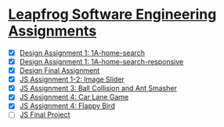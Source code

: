# [Leapfrog Software Engineering Assignments](https://joneshshrestha.github.io/leapfrog-assignments/)

- [x] [Design Assignment 1: 1A-home-search](https://joneshshrestha.github.io/leapfrog-assignments/design/1A-home-search/index.html)
- [x] [Design Assignment 1: 1A-home-search-responsive](https://joneshshrestha.github.io/leapfrog-assignments/design/1A-home-search-responsive/index.html)
- [x] [Design Final Assignment](https://joneshshrestha.github.io/leapfrog-assignments/design/Design%20Final%20Project/index.html)
- [x] [JS Assignment 1-2: Image Slider](https://joneshshrestha.github.io/leapfrog-assignments/JavaScript/Image%20Slider/index.html)
- [x] [JS Assignment 3: Ball Collision and Ant Smasher](https://joneshshrestha.github.io/leapfrog-assignments/JavaScript/Ball%20Collision%20and%20Ant%20Smasher/index.html)
- [x] [JS Assignment 4: Car Lane Game](https://joneshshrestha.github.io/leapfrog-assignments/JavaScript/Car%20Lane%20Game/index.html)
- [x] [JS Assignment 4: Flappy Bird](https://joneshshrestha.github.io/leapfrog-assignments/JavaScript/Flappy%20Bird/index.html)
- [ ] [JS Final Project](https://joneshshrestha.github.io/leapfrog-assignments/JavaScript/JS%20Final%20Project/index.html)
